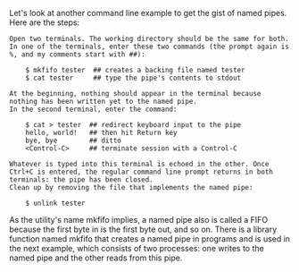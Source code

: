 Let's look at another command line example to get the gist of named pipes. Here are the steps:

    Open two terminals. The working directory should be the same for both.
    In one of the terminals, enter these two commands (the prompt again is %, and my comments start with ##):
```
    $ mkfifo tester  ## creates a backing file named tester
    $ cat tester     ## type the pipe's contents to stdout
```
    At the beginning, nothing should appear in the terminal because nothing has been written yet to the named pipe.
    In the second terminal, enter the command:
```
    $ cat > tester  ## redirect keyboard input to the pipe
    hello, world!   ## then hit Return key
    bye, bye        ## ditto
    <Control-C>     ## terminate session with a Control-C
```
    Whatever is typed into this terminal is echoed in the other. Once Ctrl+C is entered, the regular command line prompt returns in both terminals: the pipe has been closed.
    Clean up by removing the file that implements the named pipe:
```
    $ unlink tester
```

As the utility's name mkfifo implies, a named pipe also is called a FIFO because the first byte in is the first byte out, and so on.
There is a library function named mkfifo that creates a named pipe in programs and is used in the next example, which consists of two processes:
one writes to the named pipe and the other reads from this pipe.